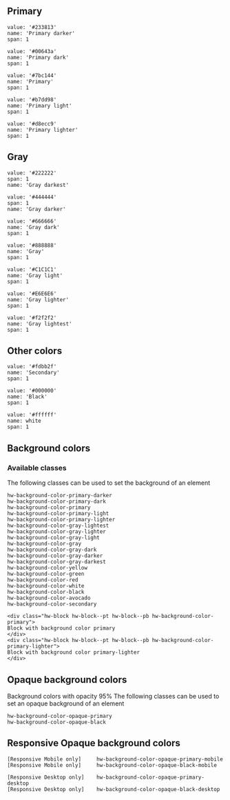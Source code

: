 ## Primary

```color
value: '#233813'
name: 'Primary darker'
span: 1
```
```color
value: '#00643a'
name: 'Primary dark'
span: 1
```
```color
value: '#7bc144'
name: 'Primary'
span: 1
```
```color
value: '#b7dd98'
name: 'Primary light'
span: 1
```
```color
value: '#d8ecc9'
name: 'Primary lighter'
span: 1
```

## Gray

```color
value: '#222222'
span: 1
name: 'Gray darkest'
```
```color
value: '#444444'
span: 1
name: 'Gray darker'
```
```color
value: '#666666'
name: 'Gray dark'
span: 1
```
```color
value: '#888888'
name: 'Gray'
span: 1
```
```color
value: '#C1C1C1'
name: 'Gray light'
span: 1
```
```color
value: '#E6E6E6'
name: 'Gray lighter'
span: 1
```
```color
value: '#f2f2f2'
name: 'Gray lightest'
span: 1
```


## Other colors
```color
value: '#fdbb2f'
name: 'Secondary'
span: 1
```
```color
value: '#000000'
name: 'Black'
span: 1
```
```color
value: '#ffffff'
name: white
span: 1
```
## Background colors
### Available classes
The following classes can be used to set the background of an element
```code
hw-background-color-primary-darker                     
hw-background-color-primary-dark
hw-background-color-primary
hw-background-color-primary-light
hw-background-color-primary-lighter
hw-background-color-gray-lightest
hw-background-color-gray-lighter
hw-background-color-gray-light
hw-background-color-gray
hw-background-color-gray-dark
hw-background-color-gray-darker
hw-background-color-gray-darkest
hw-background-color-yellow
hw-background-color-green
hw-background-color-red
hw-background-color-white
hw-background-color-black
hw-background-color-avocado
hw-background-color-secondary
```

```html|span-4
<div class="hw-block hw-block--pt hw-block--pb hw-background-color-primary">
Block with background color primary
</div>
<div class="hw-block hw-block--pt hw-block--pb hw-background-color-primary-lighter">
Block with background color primary-lighter
</div>
```

## Opaque background colors
Background colors with opacity 95%
The following classes can be used to set an opaque background of an element
```code
hw-background-color-opaque-primary
hw-background-color-opaque-black
```

## Responsive Opaque background colors
```code
[Responsive Mobile only]     hw-background-color-opaque-primary-mobile
[Responsive Mobile only]     hw-background-color-opaque-black-mobile

[Responsive Desktop only]    hw-background-color-opaque-primary-desktop
[Responsive Desktop only]    hw-background-color-opaque-black-desktop
```
